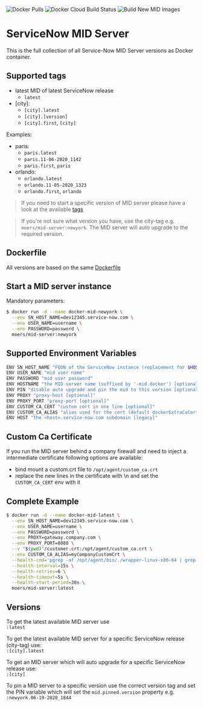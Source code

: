 ![Docker Pulls](https://img.shields.io/docker/pulls/moers/mid-server?style=flat-square) ![Docker Cloud Build Status](https://img.shields.io/docker/cloud/build/moers/mid-server?style=flat-square) ![Build New MID Images](https://github.com/bmoers/docker-mid-server/workflows/Build%20New%20MID%20Images/badge.svg)


# ServiceNow MID Server

This is the full collection of all Service-Now MID Server versions as Docker container.

## Supported tags

* latest MID of latest ServiceNow release
  * `latest`
* [city]:
  * `[city].latest`
  * `[city].[version]`
  * `[city].first`, `[city]`

Examples:

* paris:
  * `paris.latest`
  * `paris.11-06-2020_1142`
  * `paris.first`, `paris`
* orlando:
  * `orlando.latest`
  * `orlando.11-05-2020_1323`
  * `orlando.first`, `orlando`

> If you need to start a specific version of MID server please have a look at the available [tags](https://hub.docker.com/r/moers/mid-server/tags)

> If you're not sure what version you have, use the city-tag e.g. `moers/mid-server:newyork`. The MID server will auto upgrade to the required version.

## Dockerfile

All versions are based on the same [Dockerfile](https://github.com/bmoers/docker-mid-server/blob/master/docker/Dockerfile)

## Start a MID server instance

Mandatory parameters:

```bash
$ docker run -d --name docker-mid-newyork \
  --env SN_HOST_NAME=dev12345.service-now.com \
  --env USER_NAME=username \
  --env PASSWORD=password \
  moers/mid-server:newyork
```

## Supported Environment Variables

```bash
ENV SN_HOST_NAME "FQDN of the ServiceNow instance (replacement for $HOST)"
ENV USER_NAME "mid user name"
ENV PASSWORD "mid user password"
ENV HOSTNAME "the MID server name (suffixed by '-mid.docker') [optional]"
ENV PIN "disable auto upgrade and pin the mid to this version [optional]"
ENV PROXY "proxy-host [optional]"
ENV PROXY_PORT "proxy-port [optional]"
ENV CUSTOM_CA_CERT "custom cert in one line [optional]"
ENV CUSTOM_CA_ALIAS "alias used for the cert (default dockerExtraCaCerts) [optional]"
ENV HOST "the <host>.service-now.com subdomain [legacy]"
```

## Custom Ca Certificate

If you run the MID server behind a company firewall and need to inject a intermediate certificate following options are available:

* bind mount a custom.crt file to `/opt/agent/custom_ca.crt`
* replace the new lines in the certificate with \n and set the `CUSTOM_CA_CERT` env with it

## Complete Example

```bash
$ docker run -d --name docker-mid-latest \
  --env SN_HOST_NAME=dev12345.service-now.com \
  --env USER_NAME=username \
  --env PASSWORD=password \
  --env PROXY=gateway.company.com \
  --env PROXY_PORT=8080 \
  --v "$(pwd)"/customer.crt:/opt/agent/custom_ca.crt \
  --env CUSTOM_CA_ALIAS=myCompanyCustomCrt \
  --health-cmd='pgrep -af /opt/agent/bin/./wrapper-linux-x86-64 | grep `cat /opt/agent/work/mid.pid` || exit 1' \
  --health-interval=15s \
  --health-retries=6 \
  --health-timeout=5s \
  --health-start-period=30s \
  moers/mid-server:latest
```


## Versions

To get the latest available MID server use \
`:latest`

To get the latest available MID server for a specific ServiceNow release (city-tag)  use: \
`:[city].latest`

To get an MID server which will auto upgrade for a specific ServiceNow release use: \
`:[city]`

To pin a MID server to a specific version use the correct version tag and set the PIN  variable which will set the `mid.pinned.version` property e.g. \
`:newyork.06-19-2020_1844`
